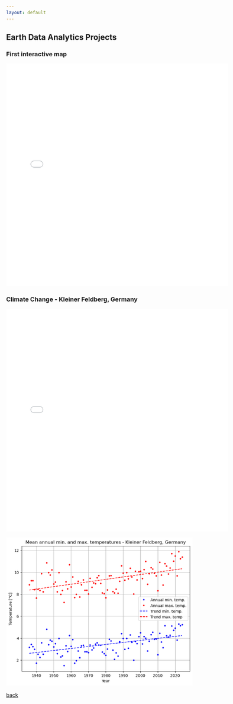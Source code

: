 ```yaml
---
layout: default
---
```


## Earth Data Analytics Projects

### First interactive map

<embed type="text/html" src="img/ffm_airport.html" width="600" height="600">

### Climate Change - Kleiner Feldberg, Germany

<embed type="text/html" src="img/annual_kl_feldberg_temperatures.html" width="600" height="600">

![Alt text for the image](img/kleiner_feldberg_trend.png "Optional title text on hover")

[back](./)
